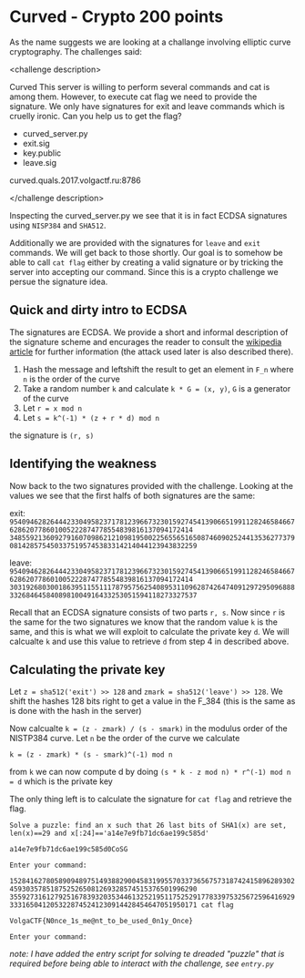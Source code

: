 Curved - Crypto 200 points
==========================

As the name suggests we are looking at a challange involving elliptic curve cryptography. The challenges said:

\<challenge description>

Curved
This server is willing to perform several commands and cat is among them. However, to execute cat flag we need to provide the signature. We only have signatures for exit and leave commands which is cruelly ironic. Can you help us to get the flag?
- curved_server.py
- exit.sig
- key.public
- leave.sig

curved.quals.2017.volgactf.ru:8786

\</challenge description>

Inspecting the curved_server.py we see that it is in fact ECDSA signatures using ``NISP384`` and ``SHA512``.

Additionally we are provided with the signatures for ``leave`` and ``exit`` commands. We will get back to those shortly. Our goal is to somehow be able to call ``cat flag`` either by creating a valid signature or by tricking the server into accepting our command. Since this is a crypto challenge we persue the signature idea.

Quick and dirty intro to ECDSA
------------------------------

The signatures are ECDSA. We provide a short and informal description of the signature scheme and encurages the reader to consult the [wikipedia article](https://en.wikipedia.org/wiki/Elliptic_Curve_Digital_Signature_Algorithm) for further information (the attack used later is also described there).

1. Hash the message and leftshift the result to get an element in ``F_n`` where ``n`` is the order of the curve
2. Take a random number ``k`` and calculate ``k * G = (x, y)``, ``G`` is a generator of the curve
3. Let ``r = x mod n``
4. Let ``s = k^(-1) * (z + r * d) mod n``

the signature is ``(r, s)``

Identifying the weakness
------------------------

Now back to the two signatures provided with the challenge. Looking at the values we see that the first halfs of both signatures are the same:

exit: ``9540946282644423304958237178123966732301592745413906651991128246584667628620778601005222874778554839816137094172414
34855921360927916070986212109819500225655651650874609025244135362773790814285754503375195745383314214044123943832259``

leave: ``9540946282644423304958237178123966732301592745413906651991128246584667628620778601005222874778554839816137094172414
30319268030018639511551117879575625408953110962874264740912972950968883326846458408981004916433253051594118273327537``

Recall that an ECDSA signature consists of two parts ``r, s``. Now since ``r`` is the same for the two signatures we know that the random value ``k`` is the same, and this is what we will exploit to calculate the private key ``d``. We will calcualte ``k`` and use this value to retrieve ``d`` from step 4 in described above.

Calculating the private key
---------------------------

Let ``z = sha512('exit') >> 128`` and ``zmark = sha512('leave') >> 128``. We shift the hashes 128 bits right to get a value in the F_384 (this is the same as is done with the hash in the server)

Now calcualte ``k = (z - zmark) / (s - smark)`` in the modulus order of the NISTP384 curve. Let ``n`` be the order of the curve we calculate

``k = (z - zmark) * (s - smark)^(-1) mod n``

from ``k`` we can now compute d by doing ``(s * k - z mod n) * r^(-1) mod n = d`` which is the private key

The only thing left is to calculate the signature for ``cat flag`` and retrieve the flag.

``Solve a puzzle: find an x such that 26 last bits of SHA1(x) are set, len(x)==29 and x[:24]=='a14e7e9fb71dc6ae199c585d'``

``a14e7e9fb71dc6ae199c585d0CoSG``

``Enter your command:``

``15284162780589094897514938829004583199557033736567573187424158962893024593035785187525265081269328574515376501996290 35592731612792516783932035344613252195117525291778339753256725964169293331650412053228745241230914428454647051950171 cat flag``

``VolgaCTF{N0nce_1s_me@nt_to_be_used_0n1y_Once}``

``Enter your command:``


_note: I have added the entry script for solving te dreaded "puzzle" that is required before being able to interact with the challenge, see ``entry.py``_
